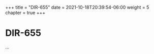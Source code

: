 +++
title = "DIR-655"
date = 2021-10-18T20:39:54-06:00
weight = 5
chapter = true
+++

# DIR-655

...
